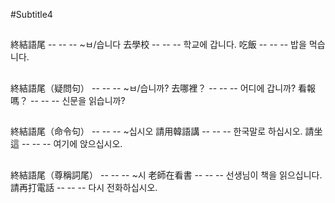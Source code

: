 #Subtitle4

##

終結語尾 -- -- -- ~ㅂ/습니다
去學校 -- -- -- 학교에 갑니다.
吃飯 -- -- -- 밥을 먹습니다.

##

終結語尾（疑問句） -- -- -- ~ㅂ/습니까?
去哪裡？ -- -- -- 어디에 갑니까?
看報嗎？ -- -- -- 신문을 읽습니까?

##

終結語尾（命令句） -- -- -- ~십시오
請用韓語講 -- -- -- 한국말로 하십시오.
請坐這 -- -- -- 여기에 앉으십시오.

##

終結語尾（尊稱詞尾） -- -- -- ~시
老師在看書 -- -- -- 선생님이 책을 읽으십니다.
請再打電話 -- -- -- 다시 전화하십시오.
